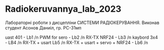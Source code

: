 # Radiokeruvannya_lab_2023
Лабораторні роботи з дисцепліни СИСТЕМИ РАДІОКЕРУВАННЯ. Виконав студент Асонов Даниіл, гр. РС-31мп

uast 401 - Lb1 /n
PWM for sero - Lb2 /n
RX-TX NRF24 - Lb3 /n
kaybord 3x4 - LB4 /n
RX-TX + usart Lb5 /n
RX-TX + usart + servo + NRF24 - Lb6 /n
